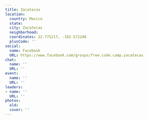 ```yaml
---
title: Zacatecas
location:
  country: Mexico
  state: 
  city: Zacatecas
  neighborhood: 
  coordinates: 22.775217, -102.572248
  plusCode: ''
social:
  name: Facebook
  URL: https://www.facebook.com/groups/free.code.camp.zacatecas
chat:
  name: ''
  URL: ''
event:
  name: ''
  URL: ''
leaders:
- name: ''
  URL: ''
photos:
  old: 
  cover: ''
---
```

